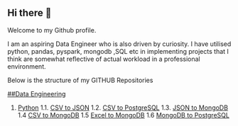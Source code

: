 ## Hi there 👋
Welcome to my Github profile.

I am an aspiring Data Engineer who is also driven by curiosity. I have utilised  python, pandas, pyspark, mongodb ,SQL etc in implementing projects that I think are somewhat reflective of actual workload in a professional environment.

Below is the structure of my GITHUB Repositories 

[##Data Engineering](https://github.com/PrathameshTanavade/Data-Engineering)

1. [Python](https://github.com/PrathameshTanavade/Data-Engineering/tree/main/python)
    1.1. [CSV to JSON](https://github.com/PrathameshTanavade/Data-Engineering/tree/main/python/csv-json)
    1.2. [CSV to PostgreSQL](https://github.com/PrathameshTanavade/Data-Engineering/tree/main/python/csv%20to%20postgrel)
    1.3. [JSON to MongoDB](https://github.com/PrathameshTanavade/Data-Engineering/tree/main/python/json%20to%20mongodb)
        1.4 [CSV to MongoDB](https://github.com/PrathameshTanavade/Data-Engineering/tree/main/python/csv-mongodb)
        1.5 [Excel to MongoDB](https://github.com/PrathameshTanavade/Data-Engineering/tree/main/python/excel-mongodb)
        1.6 [MongoDB to PostgreSQL](https://github.com/PrathameshTanavade/Data-Engineering/tree/main/python/mongodb-psql)
    
    





<!--
**PrathameshTanavade/PrathameshTanavade** is a ✨ _special_ ✨ repository because its `README.md` (this file) appears on your GitHub profile.

Here are some ideas to get you started:

- 🔭 I’m currently working on ...
- 🌱 I’m currently learning ...
- 👯 I’m looking to collaborate on ...
- 🤔 I’m looking for help with ...
- 💬 Ask me about ...
- 📫 How to reach me: ...
- 😄 Pronouns: ...
- ⚡ Fun fact: ...
-->

